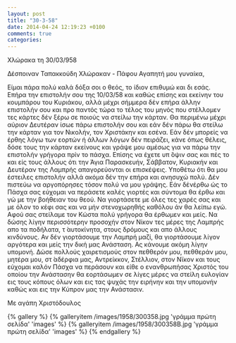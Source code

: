 ```yaml
---
layout: post
title: "30-3-58"
date: 2014-04-24 12:19:23 +0100
comments: true
categories:
---
```


Χλώρακα τη 30/03/958

Δέσποιναν Ταπακκούδη Χλώρακαν - Πάφου Αγαπητή μου γυναίκα,

Είμαι πάρα πολύ καλά δόξα σοι ο θεός, το ίδιον επιθυμώ και δι εσάς. Επήρα την επιστολήν σου της 10/03/58 και καθώς επίσης και εκείνην του κουμπάρου του Κυριάκου, αλλά μέχρι σήμμερα δέν επήρα άλλην επιστολήν σου και προ παντός τώρα το τέλος του μηνός που στέλλομεν τες κάρτες δέν ξέρω σε ποιούς να στείλω την κάρταν. Θα περιμένω μέχρι αύριον Δευτέραν ίσωε πάρω επιστολήν σου και εάν δέν πάρω θα στείλω την κάρταν για τον Νικολήν, τον Χριστάκην και εσένα. Εάν δέν μπορείς να έρθης λόγω των εορτών ή άλλων λόγων δέν πειράζει, κάνε όπως θέλεις, δόσε τους την κάρταν εκείνους και γράψε μου αμέσως για να πάρω την επιστολήν γρήγορα πρίν το πάσχα. Επίσης να έχετε υπ ́όψιν σας και πές το και είς τους άλλους ότι την Άγια Παρασκευήν, Σάββατον, Κυριακήν και Δευτέραν της Λαμπρής απαγορεύονται οι επισκέψεις. Υποθέτω ότι θα μου έστειλες επιστολήν αλλά ακόμα δέν την επήρα και ανησυχώ πολύ. Δέν πιστεύω να αργοπόρησες τόσον πολύ να μου γράψης. Εάν δένέρθω ώς το Πάσχα σας εύχομαι να περάσετε καλές γιορτές και σύντομα θα έρθω και γώ με την βοήθειαν του θεού. Να γιορτάσετε με όλες τες χαρές σας και με όλον το κέφι σας και να μήν στενοχωρηθής καθόλου άν θα λείπω εγώ. Αφού σας στείλαμε τον Κώστα πολύ γρήγορα θα έρθωμεν και μείς. Να δώσης λίγην περισσότερην προσοχήν στον Νίκον τες μέρες της Λαμπρής απο τα ποδήλατα, τ ́αυτοκίνητα, στους δρόμους και απο άλλους κινδύνους. Αν δέν γιορτάσουμε την Λαμπρή μαζί, θα γιορτάσουμε λίγον αργότερα και μείς την δική μας Ανάσταση. Ας κάνουμε ακόμη λίγην υπομονή. Δώσε πολλούς χαιρετισμούς στον πεθθερόν μου, πεθθεράν μου, μητέρα μου, στ ́αδέρφια μας, Αντρείκκον, Στέλλιον, στον Νϊκον και τους εύχομαι καλόν Πάσχα να περάσουν και είθε ο ενανθρωπήσας Χριστός του οποίου την Ανάστασην θα εορτάσωμεν σε λίγες μέρες να στείλη ευλογίαν εις τους κόπους όλων και εις τας ψυχάς την ειρήνην και την υπομονήν καθώς και εις την Κύπρον μας την Ανάστασιν.

Με αγάπη Χριστόδουλος

{% gallery %}
  {% galleryitem /images/1958/300358.jpg 'γράμμα πρώτη σελίδα' 'images' %}
  {% galleryitem /images/1958/300358B.jpg 'γράμμα πρώτη σελίδα' 'images' %}
{% endgallery %}
